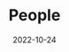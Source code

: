 ---
title: People
date: 2022-10-24

type: landing

sections:
  - block: people
    content:
      title: Meet the Team
      # Choose which groups/teams of users to display.
      #   Edit `user_groups` in each user's profile to add them to one or more of these groups.
      user_groups:
          - Managing Board
          - Scientific Board
          - Advisory Board
          - Clinical Advisors
          - PhD Students & Enablers
      sort_by: Params.last_name
      sort_ascending: true
    design:
      show_interests: false
      show_role: true
      show_social: true
---